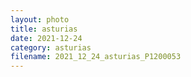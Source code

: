 ```yaml
---
layout: photo
title: asturias
date: 2021-12-24
category: asturias
filename: 2021_12_24_asturias_P1200053
---
```

